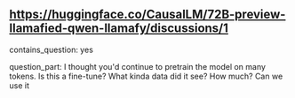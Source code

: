 ## https://huggingface.co/CausalLM/72B-preview-llamafied-qwen-llamafy/discussions/1

contains_question: yes

question_part: I thought you'd continue to pretrain the model on many tokens. Is this a fine-tune? What kinda data did it see? How much? Can we use it